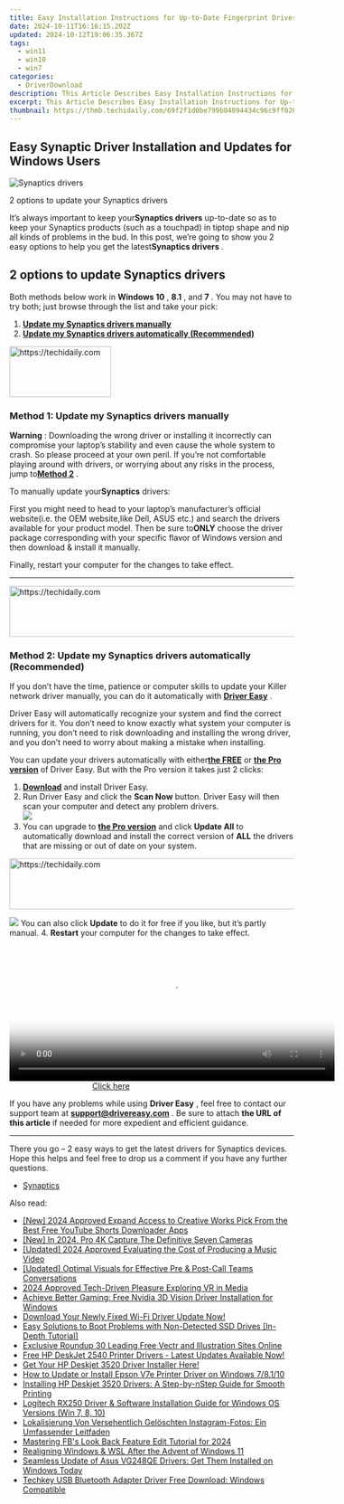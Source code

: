 ```yaml
---
title: Easy Installation Instructions for Up-to-Date Fingerprint Drivers on PCs
date: 2024-10-11T16:16:15.202Z
updated: 2024-10-12T19:06:35.367Z
tags:
  - win11
  - win10
  - win7
categories:
  - DriverDownload
description: This Article Describes Easy Installation Instructions for Up-to-Date Fingerprint Drivers on PCs
excerpt: This Article Describes Easy Installation Instructions for Up-to-Date Fingerprint Drivers on PCs
thumbnail: https://thmb.techidaily.com/69f2f1d0be799b84094434c96c9ff028c4a80dbd7350853b948ef46f1ee3993c.jpg
---
```


## Easy Synaptic Driver Installation and Updates for Windows Users

![Synaptics drivers ](https://images.drivereasy.com/wp-content/uploads/2018/12/img_5c048f1b435b6.jpg)

 2 options to update your Synaptics drivers

 It’s always important to keep your**Synaptics drivers** up-to-date so as to keep your Synaptics products (such as a touchpad) in tiptop shape and nip all kinds of problems in the bud. In this post, we’re going to show you 2 easy options to help you get the latest**Synaptics drivers** .

## 2 options to update Synaptics drivers

 Both methods below work in **Windows 10** , **8.1** , and **7** . You may not have to try both; just browse through the list and take your pick:

1. [**Update my Synaptics drivers manually**](https://tools.techidaily.com/drivereasy/download/)
2. [**Update my Synaptics drivers automatically (Recommended)**](https://tools.techidaily.com/drivereasy/download/)

<!-- affiliate ads begin -->
<a href="https://25home.pxf.io/c/5597632/2148639/16836" target="_top" id="2148639">
  <img src="//a.impactradius-go.com/display-ad/16836-2148639" border="0" alt="https://techidaily.com" width="180" height="90"/>
</a>
<img height="0" width="0" src="https://25home.pxf.io/i/5597632/2148639/16836" style="position:absolute;visibility:hidden;" border="0" />
<!-- affiliate ads end -->

### **Method 1: Update my Synaptics drivers manually**

**Warning** : Downloading the wrong driver or installing it incorrectly can compromise your laptop’s stability and even cause the whole system to crash. So please proceed at your own peril. If you’re not comfortable playing around with drivers, or worrying about any risks in the process, jump to[**Method 2**](https://tools.techidaily.com/drivereasy/download/) .

 To manually update your**Synaptics** drivers:

 First you might need to head to your laptop’s manufacturer’s official website(i.e. the OEM website,like Dell, ASUS etc.) and search the drivers available for your product model. Then  be sure to**ONLY** choose the driver package corresponding with your specific flavor of Windows version and then download & install it manually.

 Finally, restart your computer for the changes to take effect.  

---

<!-- affiliate ads begin -->
<a href="https://appsumo.8odi.net/c/5597632/2132162/7443" target="_top" id="2132162">
  <img src="//a.impactradius-go.com/display-ad/7443-2132162" border="0" alt="https://techidaily.com" width="728" height="90"/>
</a>
<img height="0" width="0" src="https://appsumo.8odi.net/i/5597632/2132162/7443" style="position:absolute;visibility:hidden;" border="0" />
<!-- affiliate ads end -->

### **Method 2: Update my Synaptics drivers automatically (Recommended)**

 If you don’t have the time, patience or computer skills to update your Killer network  driver manually, you can do it automatically with **[Driver Easy](https://tools.techidaily.com/drivereasy/download/)**  .

 Driver Easy will automatically recognize your system and find the correct drivers for it. You don’t need to know exactly what system your computer is running, you don’t need to risk downloading and installing the wrong driver, and you don’t need to worry about making a mistake when installing.

 You can update your drivers automatically with either[**the FREE**](https://tools.techidaily.com/drivereasy/download/) or **[the Pro version](https://tools.techidaily.com/drivereasy/download/)**  of Driver Easy. But with the Pro version it takes just 2 clicks:

1. [**Download**](https://tools.techidaily.com/drivereasy/download/)  and install Driver Easy.
2. Run Driver Easy and click the **Scan Now** button. Driver Easy will then scan your computer and detect any problem drivers.  
![](https://images.drivereasy.com/wp-content/uploads/2018/07/img_5b5aefd675a7c.jpg)
3. You can upgrade to **[the Pro version](https://tools.techidaily.com/drivereasy/download/)**  and click **Update All** to automatically download and install the correct version of **ALL**  the drivers that are missing or out of date on your system.  

<!-- affiliate ads begin -->
<a href="https://unicoeye.pxf.io/c/5597632/2134223/18498" target="_top" id="2134223">
  <img src="//a.impactradius-go.com/display-ad/18498-2134223" border="0" alt="https://techidaily.com" width="728" height="90"/>
</a>
<img height="0" width="0" src="https://unicoeye.pxf.io/i/5597632/2134223/18498" style="position:absolute;visibility:hidden;" border="0" />
<!-- affiliate ads end -->

![](https://images.drivereasy.com/wp-content/uploads/2018/10/img_5bb5bf49744f0.jpg) You can also click **Update** to do it for free if you like, but it’s partly manual.
4. **Restart**   your computer for the changes to take effect.

<!-- affiliate ads begin -->
<span id="1983549">
					<video width="576" height="240" style="cursor:pointer"
           poster="//a.impactradius-go.com/display-clicktoplayimage/1983549.png"
           onclick="if(!this.playClicked){this.play();this.setAttribute('controls',true);this.playClicked=true;}">
	   <source src="//a.impactradius-go.com/display-ad/22993-1983549">
	   <img src="//a.impactradius-go.com/display-clicktoplayimage/1983549.png" style="border: none; height: 100%; width: 100%; object-fit: contain">
	</video>
	<div style="width:360px;text-align:center"><a href="javascript:window.open(decodeURIComponent('https%3A%2F%2Fhomestyler.sjv.io%2Fc%2F5597632%2F1983549%2F22993'), '_blank');void(0);">Click here</a></div>
</span>
<img height="0" width="0" src="https://imp.pxf.io/i/5597632/1983549/22993" style="position:absolute;visibility:hidden;" border="0" />
<!-- affiliate ads end -->

 If you have any problems while using **Driver Easy** , feel free to contact our support team at **<support@drivereasy.com>** . Be sure to attach **the URL of this article** if needed for more expedient and efficient guidance.

---

 There you go – 2 easy ways to get the latest drivers for Synaptics devices. Hope this helps and feel free to drop us a comment if you have any further questions.

* [Synaptics](https://tools.techidaily.com/drivereasy/download/)

<ins class="adsbygoogle"
     style="display:block"
     data-ad-format="autorelaxed"
     data-ad-client="ca-pub-7571918770474297"
     data-ad-slot="1223367746"></ins>

<ins class="adsbygoogle"
     style="display:block"
     data-ad-client="ca-pub-7571918770474297"
     data-ad-slot="8358498916"
     data-ad-format="auto"
     data-full-width-responsive="true"></ins>

<span class="atpl-alsoreadstyle">Also read:</span>
<div><ul>
<li><a href="https://youtube-data.techidaily.com/024-approved-expand-access-to-creative-works-pick-from-the-best-free-youtube-shorts-downloader-apps/"><u>[New] 2024 Approved Expand Access to Creative Works Pick From the Best Free YouTube Shorts Downloader Apps</u></a></li>
<li><a href="https://fox-http.techidaily.com/new-in-2024-pro-4k-capture-the-definitive-seven-cameras/"><u>[New] In 2024, Pro 4K Capture The Definitive Seven Cameras</u></a></li>
<li><a href="https://fox-boxes.techidaily.com/updated-2024-approved-evaluating-the-cost-of-producing-a-music-video/"><u>[Updated] 2024 Approved Evaluating the Cost of Producing a Music Video</u></a></li>
<li><a href="https://desktop-recording.techidaily.com/updated-optimal-visuals-for-effective-pre-and-post-call-teams-conversations/"><u>[Updated] Optimal Visuals for Effective Pre & Post-Call Teams Conversations</u></a></li>
<li><a href="https://some-approaches.techidaily.com/2024-approved-tech-driven-pleasure-exploring-vr-in-media/"><u>2024 Approved Tech-Driven Pleasure Exploring VR in Media</u></a></li>
<li><a href="https://driver-download.techidaily.com/achieve-better-gaming-free-nvidia-3d-vision-driver-installation-for-windows/"><u>Achieve Better Gaming: Free Nvidia 3D Vision Driver Installation for Windows</u></a></li>
<li><a href="https://driver-download.techidaily.com/download-your-newly-fixed-wi-fi-driver-update-now/"><u>Download Your Newly Fixed Wi-Fi Driver Update Now!</u></a></li>
<li><a href="https://discover-fantastic.techidaily.com/easy-solutions-to-boot-problems-with-non-detected-ssd-drives-in-depth-tutorial/"><u>Easy Solutions to Boot Problems with Non-Detected SSD Drives [In-Depth Tutorial]</u></a></li>
<li><a href="https://extra-lessons.techidaily.com/exclusive-roundup-30-leading-free-vectr-and-illustration-sites-online/"><u>Exclusive Roundup 30 Leading Free Vectr and Illustration Sites Online</u></a></li>
<li><a href="https://driver-download.techidaily.com/free-hp-deskjet-2540-printer-drivers-latest-updates-available-now/"><u>Free HP DeskJet 2540 Printer Drivers - Latest Updates Available Now!</u></a></li>
<li><a href="https://driver-download.techidaily.com/1722976849913-get-your-hp-deskjet-3520-driver-installer-here/"><u>Get Your HP Deskjet 3520 Driver Installer Here!</u></a></li>
<li><a href="https://driver-download.techidaily.com/how-to-update-or-install-epson-v7e-printer-driver-on-windows-78110/"><u>How to Update or Install Epson V7e Printer Driver on Windows 7/8.1/10</u></a></li>
<li><a href="https://driver-download.techidaily.com/installing-hp-deskjet-3520-drivers-a-step-by-nstep-guide-for-smooth-printing/"><u>Installing HP Deskjet 3520 Drivers: A Step-by-nStep Guide for Smooth Printing</u></a></li>
<li><a href="https://driver-download.techidaily.com/logitech-rx250-driver-and-software-installation-guide-for-windows-os-versions-win-7-8-10/"><u>Logitech RX250 Driver & Software Installation Guide for Windows OS Versions (Win 7, 8, 10)</u></a></li>
<li><a href="https://discover-data.techidaily.com/lokalisierung-von-versehentlich-geloschten-instagram-fotos-ein-umfassender-leitfaden/"><u>Lokalisierung Von Versehentlich Gelöschten Instagram-Fotos: Ein Umfassender Leitfaden</u></a></li>
<li><a href="https://facebook-video-content.techidaily.com/mastering-fbs-look-back-feature-edit-tutorial-for-2024/"><u>Mastering FB's Look Back Feature Edit Tutorial for 2024</u></a></li>
<li><a href="https://win11.techidaily.com/realigning-windows-and-wsl-after-the-advent-of-windows-11/"><u>Realigning Windows & WSL After the Advent of Windows 11</u></a></li>
<li><a href="https://driver-download.techidaily.com/seamless-update-of-asus-vg248qe-drivers-get-them-installed-on-windows-today/"><u>Seamless Update of Asus VG248QE Drivers: Get Them Installed on Windows Today</u></a></li>
<li><a href="https://driver-download.techidaily.com/techkey-usb-bluetooth-adapter-driver-free-download-windows-compatible/"><u>Techkey USB Bluetooth Adapter Driver Free Download: Windows Compatible</u></a></li>
</ul></div>

